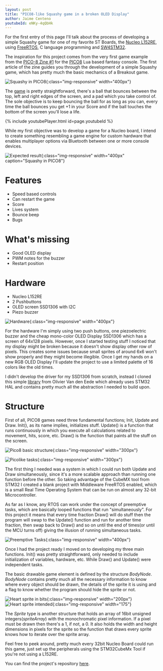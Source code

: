 ```yaml
---
layout: post
title: "PICO8-like Squashy game in a broken OLED Display"
author: Jaime Centeno
youtubeId: eNKy-4qQbHk
---
```



For the first entry of this page I'll talk about the process of developing a simple Squashy game for one of my favorite ST Boards, the [Nucleo L152RE](https://www.st.com/en/evaluation-tools/nucleo-l152re.html), using [FreeRTOS](https://www.freertos.org/), C language programming and [SW4STM32](https://www.st.com/en/development-tools/sw4stm32.html).

The inspiration for this project comes from the very first game example from the [PICO-8 Zine  #1](https://sectordub.itch.io/pico-8-fanzine-1) for the [PICO8](https://www.lexaloffle.com/pico-8.php) Lua based fantasy console. The first article of the zine guides you through the development of a simple Squashy game, which has pretty much the basic mechanics of a Breakout game.

![Squashy in PICO8](/assets/images/squashyPico.png){:class="img-responsive" width="400px"}

The [game](https://www.lexaloffle.com/bbs/?cat=7&carts_tab=1#sub=2&mode=carts&search=squashy) is pretty straightforward, there's a ball that bounces between the top, left and right edges of the screen, and a pad which you take control of. The sole objective is to keep bouncing the ball for as long as you can, every time the ball bounces you get +1 in your Score and if the ball touches the bottom of the screen you'll lose a life.

{% include youtubePlayer.html id=page.youtubeId %}

While my first objective was to develop a game for a Nucleo board, I intend to create something resembling a game engine for custom hardware that enables multiplayer options via Bluetooth between one or more console devices.

![Expected result](/assets/images/expected.png){:class="img-responsive" width="400px" caption="Squashy in PICO8"}

# Features

* Speed based controls
* Can restart the game
* Score
* Lives system
* Bounce beep
* Bugs

# What's missing

* Good OLED display
* PWM notes for the buzzer
* Restart position

# Hardware

* Nucleo L152RE
* 2 Pushbuttons
* OLED screen SSD1306 with I2C
* Piezo buzzer

![Hardware](/assets/images/squashyNucleo.jpg){:class="img-responsive" width="400px"}

For the hardware I'm simply using two push buttons, one piezoelectric buzzer and the cheap mono-color OLED Display SSD1306 which has a screen of 64x128 pixels. However, once I started testing stuff I noticed that my display might be broken because it doesn't show display other row of pixels. This creates some issues because small sprites of around 6x6 won't show properly and they might become illegible. Once I get my hands on a new RGB OLED Display I'll update the project to use a limited palette of 16 colors like the old times.

I didn't develop the driver for my SSD1306 from scratch, instead I cloned this simple [library](https://github.com/4ilo/ssd1306-stm32HAL) from Olivier Van den Eede which already uses STM32 HAL and contains pretty much all the abstraction I needed to build upon.

# Structure

First of all, PICO8 games need three fundamental functions; Init, Update and Draw.
Init(), as its name implies, initializes stuff.
Update() is a function that runs continuously in which you execute all calculations related to movement, hits, score, etc.
Draw() is the function that paints all the stuff on the screen.

![Pico8 basic structure](/assets/images/picoBasic.png){:class="img-responsive" width="300px"}

![Picolike tasks](/assets/images/picoInNucleo.png){:class="img-responsive" width="300px"}

The first thing I needed was a system in which I could run both Update and Draw simultaneously, since it's a more scalable approach than running one function before the other. So taking advantage of the CubeMX tool from STM32 I created a blank project with Middleware FreeRTOS enabled, which is a small Real Time Operating System that can be run on almost any 32-bit Microcontroller.

As far as I know, any RTOS can work under the concept of preemptive tasks, which are basically looped functions that run "simultaneously". For this project it means that every time fraction Draw() will do stuff then the program will swap to the Update() function and run for another time fraction, then swap back to Draw() and so on until the end of times(or until the MCU turns off) giving the illusion of running simultaneous tasks.

![Preemptive Tasks](/assets/images/preemption.jpg){:class="img-responsive" width="400px"}

Once I had the project ready I moved on to developing my three main functions. Init() was pretty straightforward, only needed to include initialization of variables, hardware, etc. While Draw() and Update() were independent tasks.

The basic drawable game element is defined by the structure *BodyNode*. *BodyNode* contains pretty much all the necessary information to know where every object should be drawn, the details of the sprite it is using and a flag to know whether the program should hide the sprite or not.

![Heart sprite in bits](/assets/images/spriteHeart.png){:class="img-responsive" width="200px"}
![Heart sprite intended](/assets/images/spriteHeartPico.png){:class="img-responsive" width="175"}

The *Sprite* type is another structure that holds an array of 16bit unsigned integers(*spriteArray*) with the monochromatic pixel information. If a pixel must be drawn then there's a 1, if not, a 0. It also holds the width and height dimensions in pixels for the sprite so the function that draws every sprite knows how to iterate over the sprite array.

Feel free to peek around, pretty much every 32bit Nucleo Board could run this game, just set up the peripherals using the STM32CubeMx Tool if you're not using a L152RE.

You can find the project's repository [here](https://github.com/Gecko05/NucleoSquashy).
